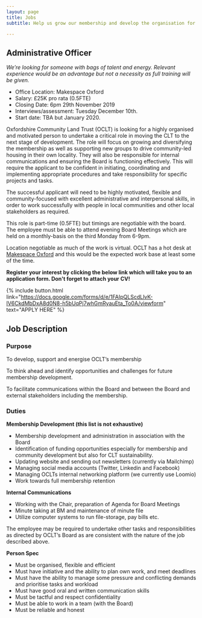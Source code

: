 ```yaml
---
layout: page
title: Jobs
subtitle: Help us grow our membership and develop the organisation for its next phase.

---
```

## Administrative Officer

_We’re looking for someone with bags of talent and energy. Relevant experience would be an advantage but not a necessity as full training will be given._

<div class="pullout-box">

<ul> <li>Office Location: Makespace Oxford</li>

<li>Salary: £25K pro rata (0.5FTE)</li>

<li>Closing Date: 6pm 29th November 2019</li>

<li>Interviews/assessment: Tuesday December 10th.</li>

<li>Start date: TBA but January 2020.</li>

</ul>

</div>

Oxfordshire Community Land Trust (OCLT) is looking for a highly organised and motivated person to undertake a critical role in moving the CLT to the next stage of development. The role will focus on growing and diversifying the membership as well as supporting new groups to drive community-led housing in their own locality. They will also be responsible for internal communications and ensuring the Board is functioning effectively. This will require the applicant to be confident in initiating, coordinating and implementing appropriate procedures and take responsibility for specific projects and tasks.

The successful applicant will need to be highly motivated, flexible and community-focused with excellent administrative and interpersonal skills, in order to work successfully with people in local communities and other local stakeholders as required.

This role is part-time (0.5FTE) but timings are negotiable with the board. The employee must be able to attend evening Board Meetings which are held on a monthly-basis on the third Monday from 6-9pm.

Location negotiable as much of the work is virtual. OCLT has a hot desk at [Makespace Oxford](http://makespaceoxford.org/) and this would be the expected work base at least some of the time.

**Register your interest by clicking the below link which will take you to an application form. Don't forget to attach your CV!**

{% include button.html link="https://docs.google.com/forms/d/e/1FAIpQLScdLlvK-IV6CkdMbDxA8d0N8-h5bUqPj7whGmRyauEta_To0A/viewform" text="APPLY HERE" %}

## **Job Description**

### **Purpose**

To develop, support and energise OCLT’s membership

To think ahead and identify opportunities and challenges for future membership development.

To facilitate communications within the Board and between the Board and external stakeholders including the membership.

### **Duties**

**Membership Development (this list is not exhaustive)**

* Membership development and administration in association with the Board
* Identification of funding opportunities especially for membership and community development but also for CLT sustainability.
* Updating website and sending out newsletters (currently via Mailchimp)
* Managing social media accounts (Twitter, Linkedin and Facebook)
* Managing OCLTs internal networking platform (we currently use Loomio)
* Work towards full membership retention

**Internal Communications**

* Working with the Chair, preparation of Agenda for Board Meetings
* Minute taking at BM and maintenance of minute file
* Utilize computer systems to run file-storage, pay bills etc.

The employee may be required to undertake other tasks and responsibilities as directed by OCLT’s Board as are consistent with the nature of the job described above.

**Person Spec**

* Must be organised, flexible and efficient
* Must have initiative and the ability to plan own work, and meet deadlines
* Must have the ability to manage some pressure and conflicting demands and prioritise tasks and workload
* Must have good oral and written communication skills
* Must be tactful and respect confidentiality
* Must be able to work in a team (with the Board)
* Must be reliable and honest